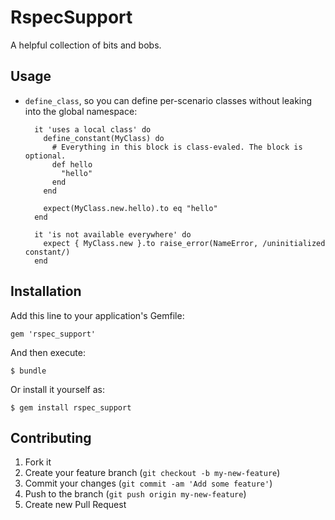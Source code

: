# RspecSupport

A helpful collection of bits and bobs.

## Usage

* `define_class`, so you can define per-scenario classes without leaking into
  the global namespace:

        it 'uses a local class' do
          define_constant(MyClass) do
            # Everything in this block is class-evaled. The block is optional.
            def hello
              "hello"
            end
          end

          expect(MyClass.new.hello).to eq "hello"
        end

        it 'is not available everywhere' do
          expect { MyClass.new }.to raise_error(NameError, /uninitialized constant/)
        end

## Installation

Add this line to your application's Gemfile:

    gem 'rspec_support'

And then execute:

    $ bundle

Or install it yourself as:

    $ gem install rspec_support

## Contributing

1. Fork it
2. Create your feature branch (`git checkout -b my-new-feature`)
3. Commit your changes (`git commit -am 'Add some feature'`)
4. Push to the branch (`git push origin my-new-feature`)
5. Create new Pull Request
